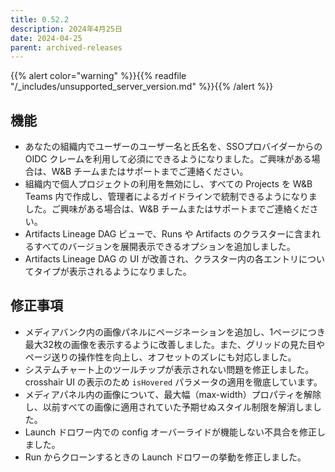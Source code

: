 ```yaml
---
title: 0.52.2
description: 2024年4月25日
date: 2024-04-25
parent: archived-releases
---
```


{{% alert color="warning" %}}{{% readfile "/_includes/unsupported_server_version.md" %}}{{% /alert %}}

## 機能

* あなたの組織内でユーザーのユーザー名と氏名を、SSOプロバイダーからの OIDC クレームを利用して必須にできるようになりました。ご興味がある場合は、W&B チームまたはサポートまでご連絡ください。
* 組織内で個人プロジェクトの利用を無効にし、すべての Projects を W&B Teams 内で作成し、管理者によるガイドラインで統制できるようになりました。ご興味がある場合は、W&B チームまたはサポートまでご連絡ください。
* Artifacts Lineage DAG ビューで、Runs や Artifacts のクラスターに含まれるすべてのバージョンを展開表示できるオプションを追加しました。
* Artifacts Lineage DAG の UI が改善され、クラスター内の各エントリについてタイプが表示されるようになりました。

## 修正事項

* メディアバンク内の画像パネルにページネーションを追加し、1ページにつき最大32枚の画像を表示するように改善しました。また、グリッドの見た目やページ送りの操作性を向上し、オフセットのズレにも対応しました。
* システムチャート上のツールチップが表示されない問題を修正しました。crosshair UI の表示のため `isHovered` パラメータの適用を徹底しています。
* メディアパネル内の画像について、最大幅（max-width）プロパティを解除し、以前すべての画像に適用されていた予期せぬスタイル制限を解消しました。
* Launch ドロワー内での config オーバーライドが機能しない不具合を修正しました。
* Run からクローンするときの Launch ドロワーの挙動を修正しました。
